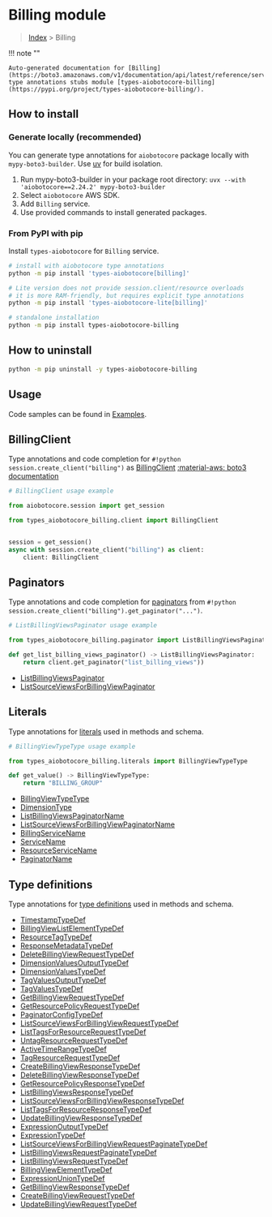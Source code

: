 # Billing module

> [Index](../README.md) > Billing


!!! note ""

    Auto-generated documentation for [Billing](https://boto3.amazonaws.com/v1/documentation/api/latest/reference/services/billing.html#billing)
    type annotations stubs module [types-aiobotocore-billing](https://pypi.org/project/types-aiobotocore-billing/).

## How to install

### Generate locally (recommended)

You can generate type annotations for `aiobotocore` package locally with `mypy-boto3-builder`.
Use [uv](https://docs.astral.sh/uv/getting-started/installation/) for build isolation.

1. Run mypy-boto3-builder in your package root directory: `uvx --with 'aiobotocore==2.24.2' mypy-boto3-builder`
1. Select `aiobotocore` AWS SDK.
1. Add `Billing` service.
1. Use provided commands to install generated packages.



### From PyPI with pip

Install `types-aiobotocore` for `Billing` service.

```bash
# install with aiobotocore type annotations
python -m pip install 'types-aiobotocore[billing]'

# Lite version does not provide session.client/resource overloads
# it is more RAM-friendly, but requires explicit type annotations
python -m pip install 'types-aiobotocore-lite[billing]'

# standalone installation
python -m pip install types-aiobotocore-billing
```



## How to uninstall

```bash
python -m pip uninstall -y types-aiobotocore-billing
```

## Usage

Code samples can be found in [Examples](./usage.md).

## BillingClient

Type annotations and code completion for  `#!python session.create_client("billing")` as [BillingClient](./client.md)
[:material-aws: boto3 documentation](https://boto3.amazonaws.com/v1/documentation/api/latest/reference/services/billing.html#Billing.Client)

```python
# BillingClient usage example

from aiobotocore.session import get_session

from types_aiobotocore_billing.client import BillingClient


session = get_session()
async with session.create_client("billing") as client:
    client: BillingClient
```


## Paginators

Type annotations and code completion for
[paginators](./paginators.md)
from `#!python session.create_client("billing").get_paginator("...")`.

```python
# ListBillingViewsPaginator usage example

from types_aiobotocore_billing.paginator import ListBillingViewsPaginator

def get_list_billing_views_paginator() -> ListBillingViewsPaginator:
    return client.get_paginator("list_billing_views"))
```

- [ListBillingViewsPaginator](./paginators.md#listbillingviewspaginator)
- [ListSourceViewsForBillingViewPaginator](./paginators.md#listsourceviewsforbillingviewpaginator)








## Literals

Type annotations for [literals](./literals.md) used in methods and schema.

```python
# BillingViewTypeType usage example

from types_aiobotocore_billing.literals import BillingViewTypeType

def get_value() -> BillingViewTypeType:
    return "BILLING_GROUP"
```

- [BillingViewTypeType](./literals.md#billingviewtypetype)
- [DimensionType](./literals.md#dimensiontype)
- [ListBillingViewsPaginatorName](./literals.md#listbillingviewspaginatorname)
- [ListSourceViewsForBillingViewPaginatorName](./literals.md#listsourceviewsforbillingviewpaginatorname)
- [BillingServiceName](./literals.md#billingservicename)
- [ServiceName](./literals.md#servicename)
- [ResourceServiceName](./literals.md#resourceservicename)
- [PaginatorName](./literals.md#paginatorname)




## Type definitions

Type annotations for [type definitions](./type_defs.md) used in methods and schema.

- [TimestampTypeDef](./type_defs.md#timestamptypedef)
- [BillingViewListElementTypeDef](./type_defs.md#billingviewlistelementtypedef)
- [ResourceTagTypeDef](./type_defs.md#resourcetagtypedef)
- [ResponseMetadataTypeDef](./type_defs.md#responsemetadatatypedef)
- [DeleteBillingViewRequestTypeDef](./type_defs.md#deletebillingviewrequesttypedef)
- [DimensionValuesOutputTypeDef](./type_defs.md#dimensionvaluesoutputtypedef)
- [DimensionValuesTypeDef](./type_defs.md#dimensionvaluestypedef)
- [TagValuesOutputTypeDef](./type_defs.md#tagvaluesoutputtypedef)
- [TagValuesTypeDef](./type_defs.md#tagvaluestypedef)
- [GetBillingViewRequestTypeDef](./type_defs.md#getbillingviewrequesttypedef)
- [GetResourcePolicyRequestTypeDef](./type_defs.md#getresourcepolicyrequesttypedef)
- [PaginatorConfigTypeDef](./type_defs.md#paginatorconfigtypedef)
- [ListSourceViewsForBillingViewRequestTypeDef](./type_defs.md#listsourceviewsforbillingviewrequesttypedef)
- [ListTagsForResourceRequestTypeDef](./type_defs.md#listtagsforresourcerequesttypedef)
- [UntagResourceRequestTypeDef](./type_defs.md#untagresourcerequesttypedef)
- [ActiveTimeRangeTypeDef](./type_defs.md#activetimerangetypedef)
- [TagResourceRequestTypeDef](./type_defs.md#tagresourcerequesttypedef)
- [CreateBillingViewResponseTypeDef](./type_defs.md#createbillingviewresponsetypedef)
- [DeleteBillingViewResponseTypeDef](./type_defs.md#deletebillingviewresponsetypedef)
- [GetResourcePolicyResponseTypeDef](./type_defs.md#getresourcepolicyresponsetypedef)
- [ListBillingViewsResponseTypeDef](./type_defs.md#listbillingviewsresponsetypedef)
- [ListSourceViewsForBillingViewResponseTypeDef](./type_defs.md#listsourceviewsforbillingviewresponsetypedef)
- [ListTagsForResourceResponseTypeDef](./type_defs.md#listtagsforresourceresponsetypedef)
- [UpdateBillingViewResponseTypeDef](./type_defs.md#updatebillingviewresponsetypedef)
- [ExpressionOutputTypeDef](./type_defs.md#expressionoutputtypedef)
- [ExpressionTypeDef](./type_defs.md#expressiontypedef)
- [ListSourceViewsForBillingViewRequestPaginateTypeDef](./type_defs.md#listsourceviewsforbillingviewrequestpaginatetypedef)
- [ListBillingViewsRequestPaginateTypeDef](./type_defs.md#listbillingviewsrequestpaginatetypedef)
- [ListBillingViewsRequestTypeDef](./type_defs.md#listbillingviewsrequesttypedef)
- [BillingViewElementTypeDef](./type_defs.md#billingviewelementtypedef)
- [ExpressionUnionTypeDef](./type_defs.md#expressionuniontypedef)
- [GetBillingViewResponseTypeDef](./type_defs.md#getbillingviewresponsetypedef)
- [CreateBillingViewRequestTypeDef](./type_defs.md#createbillingviewrequesttypedef)
- [UpdateBillingViewRequestTypeDef](./type_defs.md#updatebillingviewrequesttypedef)

